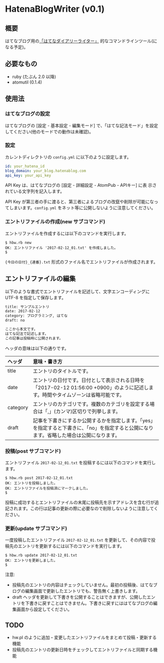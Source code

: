 # HatenaBlogWriter (v0.1)

## 概要

はてなブログ用の[「はてなダイアリーライター」](http://www.hyuki.com/techinfo/hatena_diary_writer.html) 的なコマンドラインツール(になる予定)。

## 必要なもの

- ruby (たぶん 2.0 以降)
- atomutil (0.1.4)

## 使用法

### はてなブログの設定

はてなブログの [設定 - 基本設定 - 編集モード] で、「はてな記法モード」を設定してください(他のモードでの動作は未確認)。

### 設定

カレントディレクトリの ``config.yml`` に以下のように設定します。

```yaml:config.yml
id: your_hatena_id
blog_domain: your_blog.hatenablog.com
api_key: your_api_key
```

API Key は、はてなブログの [設定 - 詳細設定 - AtomPub - APIキー] に表
示されている文字列を記入します。

API Key が第三者の手に渡ると、第三者によるブログの改竄や削除が可能になっ
てしまいます。``config.yml`` をネット等に公開しないように注意してください。

### エントリファイルの作成(new サブコマンド)

エントリファイルを作成するには以下のコマンドを実行します。

```shell-session:
$ hbw.rb new
OK: エントリファイル '2017-02-12_01.txt' を作成しました。
$
```

``{今日の日付}_{連番}.txt`` 形式のファイル名でエントリファイルが作成されます。

## エントリファイルの編集

以下のような書式でエントリファイルを記述して、文字エンコーディングに UTF-8 を指定して保存します。

```none:2017-02-12_01.txt
title: サンプルエントリ
date: 2017-02-12
category: プログラミング, はてな
draft: no

ここから本文です。
はてな記法で記述します。
この記事は投稿時に公開されます。

```

ヘッダの意味は以下の通りです。

|ヘッダ|意味・書き方|
|:---|:---|
|title  |エントリのタイトルです。|
|date   |エントリの日付です。日付として表示される日時を「2017-02-12 01:56:00 +0900」のように記述します。時間やタイムゾーンは省略可能です。|
|category|エントリのカテゴリです。複数のカテゴリを設定する場合は「,」(カンマ)区切りで列挙します。|
|draft|記事を下書きにするか公開するかを指定します。「yes」を指定すると下書きに、「no」を指定すると公開になります。省略した場合は公開になります。|

### 投稿(post サブコマンド)

エントリファイル ``2017-02-12_01.txt`` を投稿するには以下のコマンドを実行します。

```shell-session:
$ hbw.rb post 2017-02-12_01.txt
OK: エントリを投稿しました。
OK: エントリファイルを投稿済にマークしました。
$
```

投稿に成功するとエントリファイルの末尾に投稿先を示すアドレスを含む行が追記されます。この行は記事の更新の際に必要なので削除しないように注意してください。

### 更新(update サブコマンド)

一度投稿したエントリファイル ``2017-02-12_01.txt`` を更新して、その内容で投稿先のエントリを更新するには以下のコマンドを実行します。

```shell-session:
$ hbw.rb update 2017-02-12_01.txt
OK: エントリを更新しました。
$
```

注意:
- 投稿先のエントリの内容はチェックしていません。最初の投稿後、はてなブログの編集画面で更新したエントリでも、警告無く上書きします。
- draft ヘッダを更新して下書きを公開することはできますが、公開したエントリを下書きに戻すことはできません。下書きに戻すにははてなブログの編集画面から設定してください。

## TODO

- hw.pl のように追加・変更したエントリファイルをまとめて投稿・更新する機能
- 投稿先のエントリの更新日時をチェックしてエントリファイルと同期する機能
